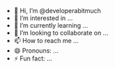 - 👋 Hi, I’m @developerabitmuch
- 👀 I’m interested in ...
- 🌱 I’m currently learning ...
- 💞️ I’m looking to collaborate on ...
- 📫 How to reach me ...
- 😄 Pronouns: ...
- ⚡ Fun fact: ...

<!---
developerabitmuch/developerabitmuch is a ✨ special ✨ repository because its `README.md` (this file) appears on your GitHub profile.
You can click the Preview link to take a look at your changes.
--->

